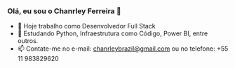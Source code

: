 ### Olá, eu sou o Chanrley Ferreira 👋

- 🔭 Hoje trabalho como Desenvolvedor Full Stack
- 🌱 Estudando Python, Infraestrutura como Código, Power BI, entre outros.
- 📫 Contate-me no e-mail: chanrleybrazil@gmail.com ou no telefone: +55 11 983829620
